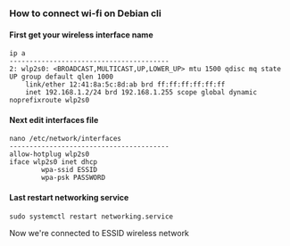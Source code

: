 ### How to connect wi-fi on Debian cli

#### First get your wireless interface name
```
ip a
----------------------------------------
2: wlp2s0: <BROADCAST,MULTICAST,UP,LOWER_UP> mtu 1500 qdisc mq state UP group default qlen 1000
    link/ether 12:41:8a:5c:8d:ab brd ff:ff:ff:ff:ff:ff
    inet 192.168.1.2/24 brd 192.168.1.255 scope global dynamic noprefixroute wlp2s0
```

#### Next edit interfaces file

```
nano /etc/network/interfaces
----------------------------------------
allow-hotplug wlp2s0
iface wlp2s0 inet dhcp
        wpa-ssid ESSID
        wpa-psk PASSWORD
```

#### Last restart networking service

```
sudo systemctl restart networking.service
```

Now we're connected to ESSID wireless network
